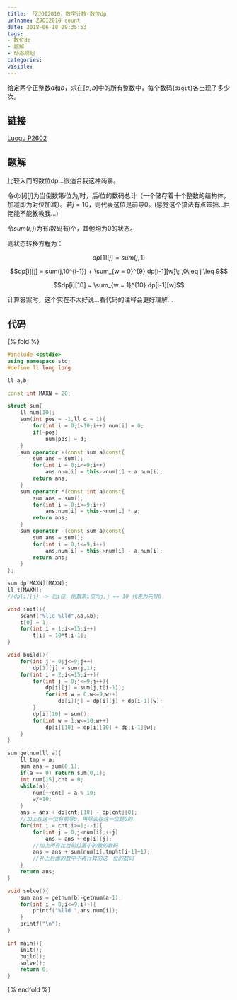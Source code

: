 ```yaml
---
title: 「ZJOI2010」数字计数-数位dp
urlname: ZJOI2010-count
date: 2018-06-18 09:35:53
tags:
- 数位dp
- 题解
- 动态规划
categories:
visible:
---
```


给定两个正整数$a$和$b$，求在$[a,b]$中的所有整数中，每个数码(`digit`)各出现了多少次。

<!-- more -->

## 链接

[Luogu P2602](https://www.luogu.org/problemnew/show/P2602)

## 题解

比较入门的数位dp...很适合我这种蒟蒻。

令$dp[i][j]$为当倒数第$i$位为$j$时，后$i$位的数码总计（一个储存着十个整数的结构体，加减即为对位加减）。若$j=10$，则代表这位是前导$0$。(感觉这个搞法有点笨拙...巨佬能不能教教我...)

令$sum(i,j)$为有$i$数码有$j$个，其他均为$0$的状态。

则状态转移方程为：

$$dp[1][j] = sum(j,1)$$

$$dp[i][j] = sum(j,10^{i-1}) + \sum_{w = 0}^{9} dp[i-1][w]\; ,0\leq j \leq 9$$

$$dp[i][10] = \sum_{w = 1}^{10} dp[i-1][w]$$

计算答案时，这个实在不太好说...看代码的注释会更好理解...

## 代码

{% fold %}
```cpp
#include <cstdio>
using namespace std;
#define ll long long 

ll a,b;

const int MAXN = 20;

struct sum{
    ll num[10];
    sum(int pos = -1,ll d = 1){
        for(int i = 0;i<10;i++) num[i] = 0;
        if(~pos)
            num[pos] = d;
    }
    sum operator +(const sum a)const{
        sum ans = sum();
        for(int i = 0;i<=9;i++)
            ans.num[i] = this->num[i] + a.num[i];
        return ans;
    }
    sum operator *(const int a)const{
        sum ans = sum();
        for(int i = 0;i<=9;i++)
            ans.num[i] = this->num[i] * a;
        return ans;
    }
    sum operator -(const sum a)const{
        sum ans = sum();
        for(int i = 0;i<=9;i++)
            ans.num[i] = this->num[i] - a.num[i];
        return ans;
    }
};

sum dp[MAXN][MAXN];
ll t[MAXN];
//dp[i][j] -> 后i位，倒数第i位为j,j == 10 代表为先导0

void init(){
    scanf("%lld %lld",&a,&b);
    t[0] = 1;
    for(int i = 1;i<=15;i++)
        t[i] = 10*t[i-1];
}

void build(){
    for(int j = 0;j<=9;j++)
        dp[1][j] = sum(j,1); 
    for(int i = 2;i<=15;i++){
        for(int j = 0;j<=9;j++){
            dp[i][j] = sum(j,t[i-1]);
            for(int w = 0;w<=9;w++)
                dp[i][j] = dp[i][j] + dp[i-1][w];
        }
        dp[i][10] = sum();
        for(int w = 1;w<=10;w++)
            dp[i][10] = dp[i][10] + dp[i-1][w]; 
    }
}

sum getnum(ll a){
    ll tmp = a;
    sum ans = sum(0,1);
    if(a == 0) return sum(0,1);
    int num[15],cnt = 0;
    while(a){
        num[++cnt] = a % 10;
        a/=10;
    }
    ans = ans + dp[cnt][10] - dp[cnt][0];
    //加上在这一位有前导0，再除去在这一位是0的
    for(int i = cnt;i>=1;--i){
        for(int j = 0;j<num[i];++j)
            ans = ans + dp[i][j];
        //加上所有比当前位置小的数的数码
        ans = ans + sum(num[i],tmp%t[i-1]+1);
        //补上后面的数中不再计算的这一位的数码
    }
    return ans;
}

void solve(){
    sum ans = getnum(b)-getnum(a-1);
    for(int i = 0;i<=9;i++){
        printf("%lld ",ans.num[i]);
    }
    printf("\n");
}

int main(){
    init();
    build();
    solve();
    return 0;
}
```
{% endfold %}

